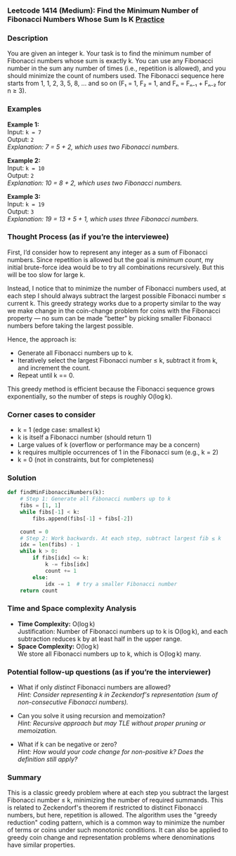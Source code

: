 ### Leetcode 1414 (Medium): Find the Minimum Number of Fibonacci Numbers Whose Sum Is K [Practice](https://leetcode.com/problems/find-the-minimum-number-of-fibonacci-numbers-whose-sum-is-k)

### Description  
You are given an integer k. Your task is to find the minimum number of Fibonacci numbers whose sum is exactly k. You can use any Fibonacci number in the sum any number of times (i.e., repetition is allowed), and you should minimize the count of numbers used. The Fibonacci sequence here starts from 1, 1, 2, 3, 5, 8, … and so on (F₁ = 1, F₂ = 1, and Fₙ = Fₙ₋₁ + Fₙ₋₂ for n ≥ 3).

### Examples  

**Example 1:**  
Input: `k = 7`  
Output: `2`  
*Explanation: 7 = 5 + 2, which uses two Fibonacci numbers.*

**Example 2:**  
Input: `k = 10`  
Output: `2`  
*Explanation: 10 = 8 + 2, which uses two Fibonacci numbers.*

**Example 3:**  
Input: `k = 19`  
Output: `3`  
*Explanation: 19 = 13 + 5 + 1, which uses three Fibonacci numbers.*

### Thought Process (as if you’re the interviewee)  
First, I’d consider how to represent any integer as a sum of Fibonacci numbers. Since repetition is allowed but the goal is *minimum count*, my initial brute-force idea would be to try all combinations recursively. But this will be too slow for large k.

Instead, I notice that to minimize the number of Fibonacci numbers used, at each step I should always subtract the largest possible Fibonacci number ≤ current k. This greedy strategy works due to a property similar to the way we make change in the coin-change problem for coins with the Fibonacci property — no sum can be made "better" by picking smaller Fibonacci numbers before taking the largest possible.  

Hence, the approach is:
- Generate all Fibonacci numbers up to k.
- Iteratively select the largest Fibonacci number ≤ k, subtract it from k, and increment the count.
- Repeat until k == 0.

This greedy method is efficient because the Fibonacci sequence grows exponentially, so the number of steps is roughly O(log k).

### Corner cases to consider  
- k = 1 (edge case: smallest k)
- k is itself a Fibonacci number (should return 1)
- Large values of k (overflow or performance may be a concern)
- k requires multiple occurrences of 1 in the Fibonacci sum (e.g., k = 2)
- k = 0 (not in constraints, but for completeness)

### Solution

```python
def findMinFibonacciNumbers(k):
    # Step 1: Generate all Fibonacci numbers up to k
    fibs = [1, 1]
    while fibs[-1] < k:
        fibs.append(fibs[-1] + fibs[-2])
    
    count = 0
    # Step 2: Work backwards. At each step, subtract largest fib ≤ k
    idx = len(fibs) - 1
    while k > 0:
        if fibs[idx] <= k:
            k -= fibs[idx]
            count += 1
        else:
            idx -= 1  # try a smaller Fibonacci number
    return count
```

### Time and Space complexity Analysis  

- **Time Complexity:** O(log k)  
  Justification: Number of Fibonacci numbers up to k is O(log k), and each subtraction reduces k by at least half in the upper range.
- **Space Complexity:** O(log k)  
  We store all Fibonacci numbers up to k, which is O(log k) many.

### Potential follow-up questions (as if you’re the interviewer)  

- What if only *distinct* Fibonacci numbers are allowed?  
  *Hint: Consider representing k in Zeckendorf's representation (sum of non-consecutive Fibonacci numbers).*

- Can you solve it using recursion and memoization?  
  *Hint: Recursive approach but may TLE without proper pruning or memoization.*

- What if k can be negative or zero?  
  *Hint: How would your code change for non-positive k? Does the definition still apply?*

### Summary
This is a classic greedy problem where at each step you subtract the largest Fibonacci number ≤ k, minimizing the number of required summands. This is related to Zeckendorf's theorem if restricted to distinct Fibonacci numbers, but here, repetition is allowed. The algorithm uses the "greedy reduction" coding pattern, which is a common way to minimize the number of terms or coins under such monotonic conditions. It can also be applied to greedy coin change and representation problems where denominations have similar properties.